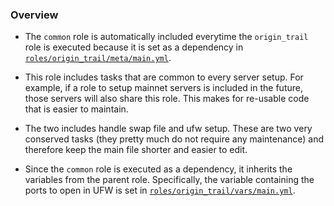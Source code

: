 ### Overview

- The `common` role is automatically included everytime the `origin_trail` role is executed because it is set as a dependency in [`roles/origin_trail/meta/main.yml`](roles/origin_trail/meta/main.yml).

- This role includes tasks that are common to every server setup. For example, if a role to setup mainnet servers is included in the future, those servers will also share this role. This makes for re-usable code that is easier to maintain.

- The two includes handle swap file and ufw setup. These are two very conserved tasks (they pretty much do not require any maintenance) and therefore keep the main file shorter and easier to edit.

- Since the `common` role is executed as a dependency, it inherits the variables from the parent role. Specifically, the variable containing the ports to open in UFW is set in [`roles/origin_trail/vars/main.yml`](roles/origin_trail/vars/main.yml).
